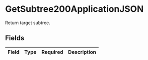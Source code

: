 # GetSubtree200ApplicationJSON

Return target subtree.


## Fields

| Field       | Type        | Required    | Description |
| ----------- | ----------- | ----------- | ----------- |